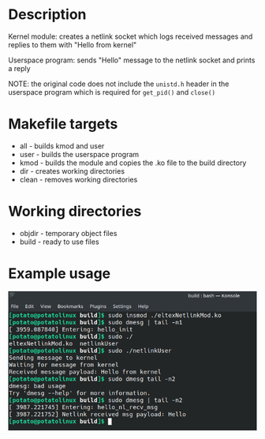 # Description

Kernel module: creates a netlink socket which logs received messages and replies to them with "Hello from kernel"

Userspace program: sends "Hello" message to the netlink socket and prints a reply

NOTE: the original code does not include the `unistd.h` header in the userspace program which is required for
`get_pid()` and `close()`

# Makefile targets

- all - builds kmod and user
- user - builds the userspace program
- kmod - builds the module and copies the .ko file to the build directory
- dir - creates working directories
- clean - removes working directories

# Working directories

- objdir - temporary object files
- build - ready to use files

# Example usage

![1.png](img%2F1.png)